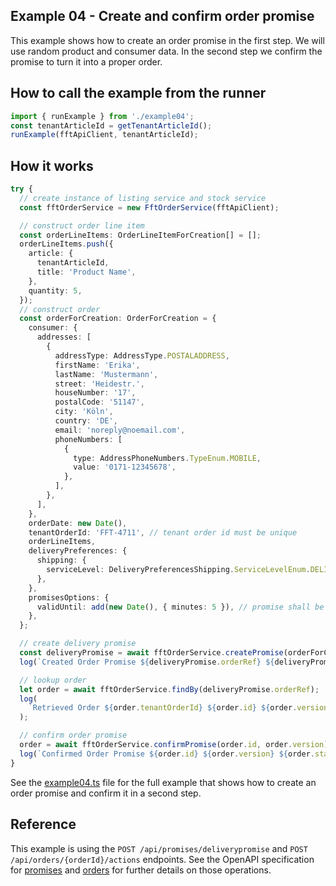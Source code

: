 ## Example 04 - Create and confirm order promise

This example shows how to create an order promise in the first step.
We will use random product and consumer data.
In the second step we confirm the promise to turn it into a proper order.

## How to call the example from the runner

```typescript
import { runExample } from './example04';
const tenantArticleId = getTenantArticleId();
runExample(fftApiClient, tenantArticleId);
```

## How it works

```typescript
try {
  // create instance of listing service and stock service
  const fftOrderService = new FftOrderService(fftApiClient);

  // construct order line item
  const orderLineItems: OrderLineItemForCreation[] = [];
  orderLineItems.push({
    article: {
      tenantArticleId,
      title: 'Product Name',
    },
    quantity: 5,
  });
  // construct order
  const orderForCreation: OrderForCreation = {
    consumer: {
      addresses: [
        {
          addressType: AddressType.POSTALADDRESS,
          firstName: 'Erika',
          lastName: 'Mustermann',
          street: 'Heidestr.',
          houseNumber: '17',
          postalCode: '51147',
          city: 'Köln',
          country: 'DE',
          email: 'noreply@noemail.com',
          phoneNumbers: [
            {
              type: AddressPhoneNumbers.TypeEnum.MOBILE,
              value: '0171-12345678',
            },
          ],
        },
      ],
    },
    orderDate: new Date(),
    tenantOrderId: 'FFT-4711', // tenant order id must be unique
    orderLineItems,
    deliveryPreferences: {
      shipping: {
        serviceLevel: DeliveryPreferencesShipping.ServiceLevelEnum.DELIVERY,
      },
    },
    promisesOptions: {
      validUntil: add(new Date(), { minutes: 5 }), // promise shall be valid for 5 minutes
    },
  };

  // create delivery promise
  const deliveryPromise = await fftOrderService.createPromise(orderForCreation);
  log(`Created Order Promise ${deliveryPromise.orderRef} ${deliveryPromise.promisesOptions?.validUntil}`);

  // lookup order
  let order = await fftOrderService.findBy(deliveryPromise.orderRef);
  log(
    `Retrieved Order ${order.tenantOrderId} ${order.id} ${order.version} ${order.status} ${order.promisesOptions?.validUntil}`
  );

  // confirm order promise
  order = await fftOrderService.confirmPromise(order.id, order.version);
  log(`Confirmed Order Promise ${order.id} ${order.version} ${order.status}`);
}
```

See the [example04.ts](./src/example04.ts) file for the full example that shows how to create an order promise and confirm it in a second step.

## Reference

This example is using the `POST /api/promises/deliverypromise` and `POST /api/orders/{orderId}/actions` endpoints. 
See the OpenAPI specification for [promises](https://fulfillmenttools.github.io/fulfillmenttools-api-reference-ui/#post-/api/promises/deliverypromise) and [orders](https://fulfillmenttools.github.io/fulfillmenttools-api-reference-ui/#post-/api/orders) for further details on those operations.
